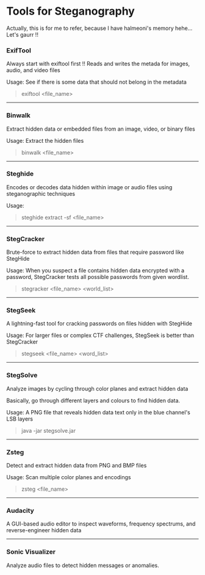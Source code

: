 # Tools for Steganography

Actually, this is for me to refer, because I have halmeoni's memory hehe... Let's gaurr !!

### ExifTool
Always start with exiftool first !!
Reads and writes the metada for images, audio, and video files

Usage:
See if there is some data that should not belong in the metadata

> exiftool <file_name>


--- 
### Binwalk
Extract hidden data or embedded files from an image, video, or binary files

Usage:
Extract the hidden files

>binwalk <file_name>

---
### Steghide
Encodes or decodes data hidden within image or audio files using steganographic techniques

Usage:

>steghide extract -sf <file_name>

---
### StegCracker
Brute-force to extract hidden data from files that require password like StegHide

Usage:
When you suspect a file contains hidden data encrypted with a password, StegCracker tests all possible passwords from given wordlist.

> stegracker <file_name> <world_list>

---

### StegSeek
A lightning-fast tool for cracking passwords on files hidden with StegHide

Usage:
For larger files or complex CTF challenges, StegSeek is better than StegCracker

> stegseek <file_name> <word_list>

---
### StegSolve
Analyze images by cycling through color planes and extract hidden data

Basically, go through different layers and colours to find hidden data.

Usage: 
A PNG file that reveals hidden data text only in the blue channel's LSB layers

> java -jar stegsolve.jar

---
### Zsteg
Detect and extract hidden data from PNG and BMP files

Usage:
Scan multiple color planes and encodings

> zsteg <file_name>

---
### Audacity
A GUI-based audio editor to inspect waveforms, frequency spectrums, and reverse-engineer hidden data

---
### Sonic Visualizer
Analyze audio files to detect hidden messages or anomalies.